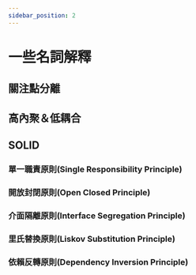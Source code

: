 ```yaml
---
sidebar_position: 2
---
```


# 一些名詞解釋

## 關注點分離

## 高內聚＆低耦合

## SOLID

### 單一職責原則(Single Responsibility Principle)

### 開放封閉原則(Open Closed Principle)

### 介面隔離原則(Interface Segregation Principle)

### 里氏替換原則(Liskov Substitution Principle)

### 依賴反轉原則(Dependency Inversion Principle)
